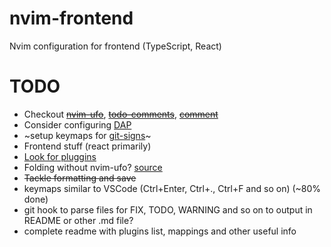 # nvim-frontend

Nvim configuration for frontend (TypeScript, React)

# TODO

- Checkout ~~[nvim-ufo](https://github.com/kevinhwang91/nvim-ufo)~~, ~~[todo-comments](https://github.com/folke/todo-comments.nvim)~~, ~~[comment](https://github.com/numToStr/Comment.nvim)~~
- Consider configuring [DAP](https://www.youtube.com/watch?v=oYzZxi3SSnM)
- ~setup keymaps for [git-signs](https://github.com/lewis6991/gitsigns.nvim)~
- Frontend stuff (react primarily)
- [Look for pluggins](https://github.com/rockerBOO/awesome-neovim)
- Folding without nvim-ufo? [source](https://www.jackfranklin.co.uk/blog/code-folding-in-vim-neovim/)
- ~~Tackle formatting and save~~
- keymaps similar to VSCode (Ctrl+Enter, Ctrl+., Ctrl+F and so on) (~80% done)
- git hook to parse files for FIX, TODO, WARNING and so on to output in README or other .md file?
- complete readme with plugins list, mappings and other useful info
